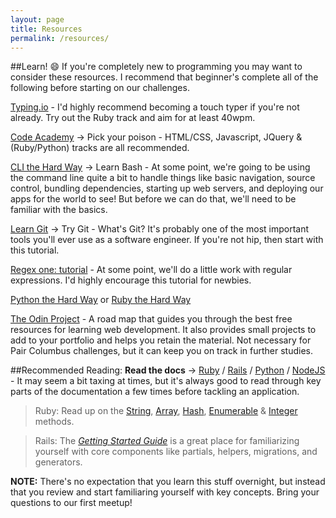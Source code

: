 ```yaml
---
layout: page
title: Resources
permalink: /resources/
---
```


##Learn! :smile:
If you're completely new to programming you may want to consider these resources. I recommend that beginner's complete all of the following before starting on our challenges.

[Typing.io](https://typing.io/) - I'd highly recommend becoming a touch typer if you're not already. Try out the Ruby track and aim for at least 40wpm.

[Code Academy](http://www.codecademy.com/learn) -> Pick your poison - HTML/CSS, Javascript, JQuery & (Ruby/Python) tracks are all recommended.

[CLI the Hard Way](http://cli.learncodethehardway.org/book/) -> Learn Bash - At some point, we're going to be using the command line quite a bit to handle things like basic navigation, source control, bundling dependencies, starting up web servers, and deploying our apps for the world to see! But before we can do that, we'll need to be familiar with the basics.

[Learn Git](https://try.github.io/levels/1/challenges/1) -> Try Git - What's Git? It's probably one of the most important tools you'll ever use as a software engineer. If you're not hip, then start with this tutorial.

[Regex one: tutorial](http://regexone.com/) - At some point, we'll do a little work with regular expressions. I'd highly encourage this tutorial for newbies.

[Python the Hard Way](http://learnpythonthehardway.org/book/) or [Ruby the Hard Way](http://learnrubythehardway.org/book/)

[The Odin Project](http://www.theodinproject.com) - A road map that guides you through the best free resources for learning web development. It also provides small projects to add to your portfolio and helps you retain the material. Not necessary for Pair Columbus challenges, but it can keep you on track in further studies.

##Recommended Reading:
__Read the docs__ -> [Ruby](http://ruby-doc.org/) / [Rails](http://guides.rubyonrails.org/) / [Python](https://docs.python.org/2/) / [NodeJS](https://nodejs.org/api/) - It may seem a bit taxing at times, but it's always good to read through key parts of the documentation a few times before tackling an application.

> Ruby: Read up on the [String](http://ruby-doc.org/core-2.1.2/String.html), [Array](http://ruby-doc.org/core-2.1.2/Array.html), [Hash](http://ruby-doc.org/core-2.1.2/Hash.html), [Enumerable](http://ruby-doc.org/core-2.1.2/Enumerable.html) & [Integer](http://ruby-doc.org/core-2.1.2/Integer.html) methods.

> Rails: The [_Getting Started Guide_](http://guides.rubyonrails.org/getting_started.html) is a great place for familiarizing yourself with core components like partials, helpers, migrations, and generators.

__NOTE:__ There's no expectation that you learn this stuff overnight, but instead that you review and start familiaring yourself with key concepts. Bring your questions to our first meetup!
